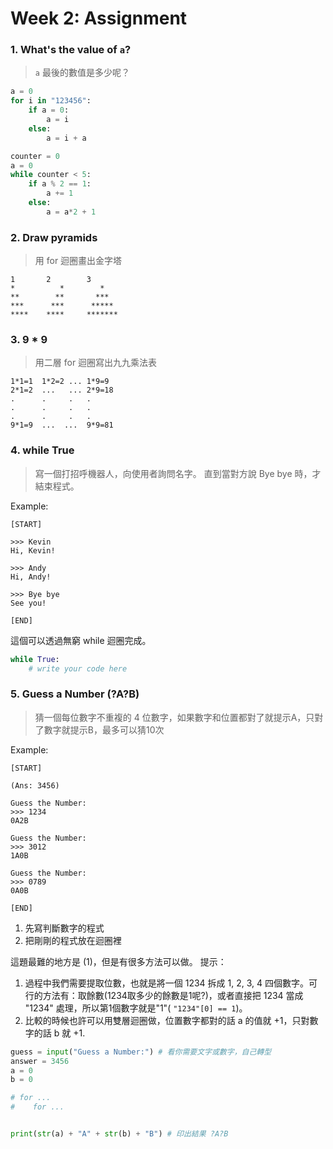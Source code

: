 # Week 2: Assignment


### 1. What's the value of `a`?
> `a` 最後的數值是多少呢？ 
```python
a = 0
for i in "123456":
    if a = 0:
        a = i
    else:
        a = i + a
``` 
```python
counter = 0
a = 0
while counter < 5:
    if a % 2 == 1:
        a += 1
    else:
        a = a*2 + 1
``` 


### 2. Draw pyramids
> 用 for 迴圈畫出金字塔
```
1       2        3
*          *        *
**        **       ***
***      ***      *****
****    ****     *******
```

### 3. 9 * 9
> 用二層 for 迴圈寫出九九乘法表
```
1*1=1  1*2=2 ... 1*9=9
2*1=2  ...   ... 2*9=18
.      .     .   .
.      .     .   .
.      .     .   .
9*1=9  ...  ...  9*9=81

```
### 4. while True
> 寫一個打招呼機器人，向使用者詢問名字。
> 直到當對方說 Bye bye 時，才結束程式。

Example:
```
[START]

>>> Kevin
Hi, Kevin!

>>> Andy
Hi, Andy!

>>> Bye bye
See you! 

[END]
```
這個可以透過無窮 while 迴圈完成。
```python
while True:
    # write your code here
```

### 5. Guess a Number (?A?B)
> 猜一個每位數字不重複的 4 位數字，如果數字和位置都對了就提示A，只對了數字就提示B，最多可以猜10次

Example:
```
[START]

(Ans: 3456)

Guess the Number:
>>> 1234
0A2B

Guess the Number:
>>> 3012
1A0B

Guess the Number:
>>> 0789
0A0B

[END]
```
 
1. 先寫判斷數字的程式
2. 把剛剛的程式放在迴圈裡

這題最難的地方是 (1)，但是有很多方法可以做。
提示：
1. 過程中我們需要提取位數，也就是將一個 1234 拆成 1, 2, 3, 4 四個數字。可行的方法有：取餘數(1234取多少的餘數是1呢?)，或者直接把 1234 當成 "1234" 處理，所以第1個數字就是"1"( `"1234"[0] == 1`)。
2. 比較的時候也許可以用雙層迴圈做，位置數字都對的話 a 的值就 +1，只對數字的話 b 就 +1.

```python
guess = input("Guess a Number:") # 看你需要文字或數字，自己轉型
answer = 3456
a = 0
b = 0 

# for ...
#    for ...


print(str(a) + "A" + str(b) + "B") # 印出結果 ?A?B
```